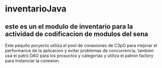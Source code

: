 # inventarioJava
## este es un el modulo de inventario para la actividad de codificacion de modulos del sena
Este pequño poryecto utiliza el pool de conexiones de C3pO para mejorar el performance de la 
aplicacion y evitar problemas de concurrencia, tambien usa el patro DAO para los prosuctos y 
categorias y utiliza el patron factory para instanciar la conexion.
